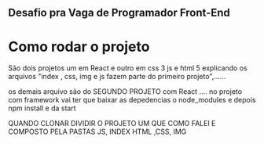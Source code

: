## Desafio pra Vaga de Programador Front-End
#  Como rodar o projeto
 São dois projetos um em React e outro em css 3 js e html 5 explicando os arquivos "index , css, img e js fazem parte do primeiro projeto",...... 
 
 os demais arquivo são do SEGUNDO PROJETO com React .... no projeto  com framework vai ter que baixar as depedencias o node_modules e depois npm install e da start
 
 
 QUANDO CLONAR DIVIDIR O PROJETO UM  QUE COMO FALEI E COMPOSTO PELA PASTAS JS, INDEX HTML ,CSS, IMG 
 
 
 
 
